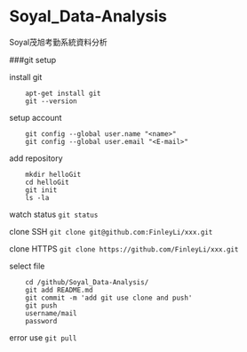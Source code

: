# Soyal_Data-Analysis
Soyal茂旭考勤系統資料分析

###git setup

install git
```
	apt-get install git
	git --version
```

setup account
```
	git config --global user.name "<name>"
	git config --global user.email "<E-mail>"
```

add repository
```
	mkdir helloGit
	cd helloGit
	git init
	ls -la
```

watch status
	`git status`

clone SSH
	`git clone git@github.com:FinleyLi/xxx.git`

clone HTTPS
	`git clone https://github.com/FinleyLi/xxx.git`

select file
```
	cd /github/Soyal_Data-Analysis/
	git add README.md
	git commit -m 'add git use clone and push'
	git push
	username/mail
	password
```

error use `git pull`
